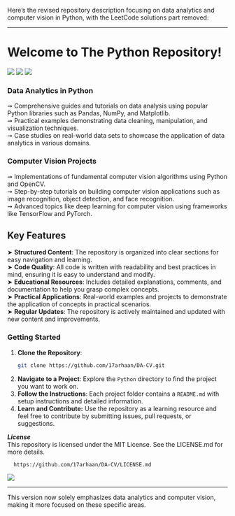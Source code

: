 Here’s the revised repository description focusing on data analytics and computer vision in Python, with the LeetCode solutions part removed:

---

<h1>
  Welcome to The Python Repository!
</h1>
<img src="https://user-images.githubusercontent.com/73097560/115834477-dbab4500-a447-11eb-908a-139a6edaec5c.gif">

<img src="https://media.licdn.com/dms/image/D4D12AQFdPSdsKIbf3Q/article-cover_image-shrink_720_1280/0/1693213036554?e=2147483647&v=beta&t=ttfAs1qRT8yukeU3V4xj7G5wLyVmb6Qfpye1qYmpbmM">

<img src="https://user-images.githubusercontent.com/73097560/115834477-dbab4500-a447-11eb-908a-139a6edaec5c.gif">

<h3>Data Analytics in Python</h3>

➙  Comprehensive guides and tutorials on data analysis using popular Python libraries such as Pandas, NumPy, and Matplotlib.
<br/>
➙  Practical examples demonstrating data cleaning, manipulation, and visualization techniques.
<br/>
➙  Case studies on real-world data sets to showcase the application of data analytics in various domains.
<br/>
<h3>Computer Vision Projects</h3>

➙  Implementations of fundamental computer vision algorithms using Python and OpenCV.
<br/>
➙  Step-by-step tutorials on building computer vision applications such as image recognition, object detection, and face recognition.
<br/>
➙  Advanced topics like deep learning for computer vision using frameworks like TensorFlow and PyTorch.
<br/>
<h2>Key Features</h2>

➤  **Structured Content**: The repository is organized into clear sections for easy navigation and learning.
<br/>
➤  **Code Quality**: All code is written with readability and best practices in mind, ensuring it is easy to understand and modify.
<br/>
➤  **Educational Resources**: Includes detailed explanations, comments, and documentation to help you grasp complex concepts.
<br/>
➤  **Practical Applications**: Real-world examples and projects to demonstrate the application of concepts in practical scenarios.
<br/>
➤  **Regular Updates**: The repository is actively maintained and updated with new content and improvements.
<br/>

### Getting Started

1. **Clone the Repository**: 
    ```bash
    git clone https://github.com/17arhaan/DA-CV.git
    ```
2. **Navigate to a Project**: Explore the `Python` directory to find the project you want to work on.
3. **Follow the Instructions**: Each project folder contains a `README.md` with setup instructions and detailed information.
4. **Learn and Contribute:** Use the repository as a learning resource and feel free to contribute by submitting issues, pull requests, or suggestions.


***License***
<br/>
This repository is licensed under the MIT License. See the LICENSE.md for more details.
   
  ```bash
    https://github.com/17arhaan/DA-CV/LICENSE.md
   ```

<a href="https://github.com/17arhaan" target="_blank"><img src="https://img.shields.io/badge/GitHub-100000?style=for-the-badge&logo=github&logoColor=white" target="_blank"></a>

---

This version now solely emphasizes data analytics and computer vision, making it more focused on these specific areas.
